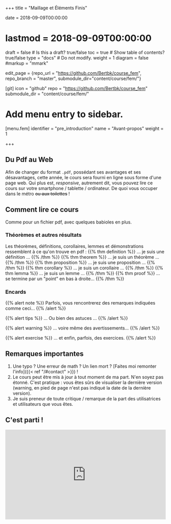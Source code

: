 +++
title = "Maillage et Éléments Finis"

date = 2018-09-09T00:00:00
# lastmod = 2018-09-09T00:00:00

draft = false  # Is this a draft? true/false
toc = true  # Show table of contents? true/false
type = "docs"  # Do not modify.
weight = 1
diagram = false
#markup = "mmark"

edit_page = {repo_url = "https://github.com/Bertbk/course_fem", repo_branch = "master", submodule_dir="content/course/fem/"}

[git]
  icon = "github"
  repo = "https://github.com/Bertbk/course_fem"
  submodule_dir = "content/course/fem/"


# Add menu entry to sidebar.
[menu.fem]
  identifier = "pre_introduction"
  name = "Avant-propos"
  weight = 1

+++

## Du Pdf au Web

Afin de changer du format `.pdf`, possédant ses avantages et ses désavantages, cette année, le cours sera fourni en ligne sous forme d'une page web. Qui plus est, *responsive*, autrement dit, vous pouvez lire ce cours sur votre smartphone / tablette / ordinateur. De quoi vous occuper dans le métro ~~ou aux toilettes~~ !

## Comment lire ce cours

Comme pour un fichier pdf, avec quelques babioles en plus.

### Théorèmes et autres résultats


Les théorèmes, définitions, corollaires, lemmes et démonstrations ressemblent à ce qu'on trouve en pdf :
{{% thm definition %}}
... je suis une définition ...
{{% /thm %}}
{{% thm theorem %}}
... je suis un théorème ...
{{% /thm %}}
{{% thm proposition %}}
... je suis une proposition ...
{{% /thm %}}
{{% thm corollary %}}
... je suis un corollaire ...
{{% /thm %}}
{{% thm lemma %}}
... je suis un lemme ...
{{% /thm %}}
{{% thm proof %}}
... se termine par un "point" en bas à droite...
{{% /thm %}}

### Encards

{{% alert note %}}
Parfois, vous rencontrerez des remarques indiquées comme ceci...
{{% /alert %}}

{{% alert tips %}}
... Ou bien des astuces ...
{{% /alert %}}

{{% alert warning %}}
... voire même des avertissements...
{{% /alert %}}

{{% alert exercise %}}
... et enfin, parfois, des exercices.
{{% /alert %}}

## Remarques importantes

1. Une typo ? Une erreur de math ? Un lien mort ? [Faites moi remonter l'info]({{< ref "/#contact" >}}) !
2. Le cours peut être mis à jour à tout moment de ma part. N'en soyez pas étonné. C'est pratique : vous êtes sûrs de visualiser la dernière version (warning, en pied de page n'est pas indiqué la date de la dernière version).
3. Je suis preneur de toute critique / remarque de la part des utilisatrices et utilisateurs que vous êtes.

## C'est parti !

<div style="width:100%;height:0;padding-bottom:56%;position:relative;"><iframe src="https://giphy.com/embed/DqgYlVp1DsLp6" width="100%" height="100%" style="position:absolute" frameBorder="0" class="giphy-embed" allowFullScreen></iframe></div>